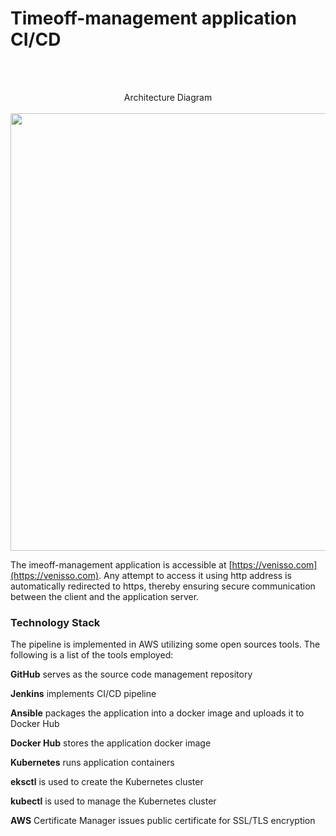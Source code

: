 # Timeoff-management application CI/CD

<br>
<br>
<p align="center">
Architecture Diagram
<br>
<br>
<img src="https://user-images.githubusercontent.com/36462985/222253330-7151db25-6585-4262-9b1f-e9f2849e5229.png" width="700">
</p>

The imeoff-management application is accessible at [https://venisso.com](https://venisso.com). Any attempt to access it using http address is automatically redirected to https, thereby ensuring secure communication between the client and the application server.
</p>

<h3> Technology Stack </h3>
<p>
The pipeline is implemented in AWS utilizing some open sources tools. The following is a list of the tools employed:
</p>

__GitHub__ serves as the source code management repository 

__Jenkins__ implements CI/CD pipeline 

__Ansible__ packages the application into a docker image and uploads it to Docker Hub 

__Docker Hub__ stores the application docker image 

__Kubernetes__ runs application containers 

__eksctl__ is used to create the Kubernetes cluster 

__kubectl__ is used to manage the Kubernetes cluster 

__AWS__ Certificate Manager issues public certificate for SSL/TLS encryption <br>

